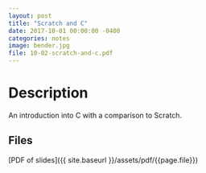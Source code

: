 ```yaml
---
layout: post
title: "Scratch and C"
date: 2017-10-01 00:00:00 -0400
categories: notes
image: bender.jpg
file: 10-02-scratch-and-c.pdf
---
```


# Description

An introduction into C with a comparison to Scratch.

## Files

[PDF of slides]({{ site.baseurl }}/assets/pdf/{{page.file}})
